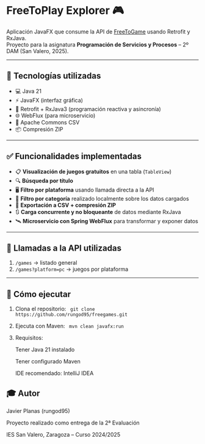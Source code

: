 # FreeToPlay Explorer 🎮

Aplicación JavaFX que consume la API de [FreeToGame](https://www.freetogame.com/api-doc) usando Retrofit y RxJava.  
Proyecto para la asignatura **Programación de Servicios y Procesos** – 2º DAM (San Valero, 2025).

---

## 🧩 Tecnologías utilizadas

- 💻 Java 21
- ⚡ JavaFX (interfaz gráfica)
- 🔁 Retrofit + RxJava3 (programación reactiva y asincronía)
- 🌐 WebFlux (para microservicio)
- 📄 Apache Commons CSV
- 📦 Compresión ZIP

---

## ✅ Funcionalidades implementadas

- 📋 **Visualización de juegos gratuitos** en una tabla (`TableView`)
- 🔍 **Búsqueda por título**
- 🖥️ **Filtro por plataforma** usando llamada directa a la API
- 🧠 **Filtro por categoría** realizado localmente sobre los datos cargados
- 💾 **Exportación a CSV + compresión ZIP**
- 🔃 **Carga concurrente y no bloqueante** de datos mediante RxJava
- 🛰️ **Microservicio con Spring WebFlux** para transformar y exponer datos

---

## 📡 Llamadas a la API utilizadas

1. `/games` → listado general
2. `/games?platform=pc` → juegos por plataforma

---

## 🚀 Cómo ejecutar

1. Clona el repositorio:
   `
   git clone https://github.com/rungod95/freegames.git`
2. Ejecuta con Maven:
   `
    mvn clean javafx:run`
   
3. Requisitos:
   
     Tener Java 21 instalado

     Tener configurado Maven
 
      IDE recomendado: IntelliJ IDEA
   

## 🎓 Autor

Javier Planas (rungod95)

Proyecto realizado como entrega de la 2ª Evaluación

IES San Valero, Zaragoza – Curso 2024/2025
